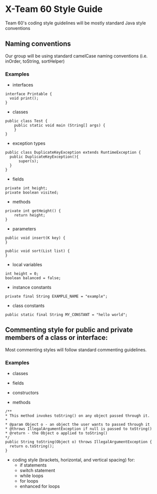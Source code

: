 # X-Team 60 Style Guide

Team 60's coding style guidelines will be mostly standard Java style conventions

## Naming conventions

Our group will be using standard camelCase naming conventions (i.e. inOrder, toString, sortHelper)

### Examples
* interfaces
```
interface Printable {
  void print();
}
```
* classes
```
public class Test {
    public static void main (String[] args) {
    }
}
```
* exception types
```
public class DuplicateKeyException extends RuntimeException {
  public DuplicateKeyException(){
      super(s);
  }
}
```
* fields
```
private int height;
private boolean visited;
```
* methods
```
private int getHeight() {
    return height;
}
```
* parameters
```
public void insert(K key) {
}

public void sort(List list) {
}
```
* local variables
```
int height = 0;
boolean balanced = false;
```
* instance constants
```
private final String EXAMPLE_NAME = "example";
```
* class constants
```
public static final String MY_CONSTANT = "hello world";
```

## Commenting style for public and private members of a class or interface:

Most commenting styles will follow standard commenting guidelines.

### Examples

* classes

* fields
* constructors
* methods
```
/**
* This method invokes toString() on any object passed through it.
*
* @param Object o - an object the user wants to passed through it
* @throws IllegalArgumentException if null is passed to toString()
* @return - the Object o applied to toString()
*/
public String toString(Object o) throws IllegalArgumentException {
  return o.toString();
}
```
* coding style (brackets, horizontal, and vertical spacing) for:
  * if statements
  * switch statement
  * while loops
  * for loops
  * enhanced for loops
